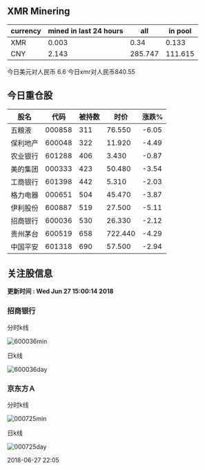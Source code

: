 ## XMR Minering

|currency|mined in last 24 hours|all|in pool|
|---|---|---|---|
|XMR|0.003|0.34|0.133|
|CNY|2.143|285.747|111.615|

今日美元对人民币 6.6	今日xmr对人民币840.55


## 今日重仓股 

|股名|代码|被持数|时价|涨跌%|
|---|---|---|---|---|
|五粮液|000858|311|76.550|-6.05|
|保利地产|600048|322|11.920|-4.49|
|农业银行|601288|406|3.430|-0.87|
|美的集团|000333|423|50.480|-3.54|
|工商银行|601398|442|5.310|-2.03|
|格力电器|000651|504|45.470|-3.87|
|伊利股份|600887|519|27.500|-5.11|
|招商银行|600036|530|26.330|-2.12|
|贵州茅台|600519|658|722.440|-4.29|
|中国平安|601318|690|57.500|-2.94|

## 关注股信息
**更新时间 : Wed Jun 27 15:00:14 2018**
### 招商银行 
分时k线

![600036min](http://image.sinajs.cn/newchart/min/n/sh600036.gif)

日k线

![600036day](http://image.sinajs.cn/newchart/daily/n/sh600036.gif)

### 京东方Ａ 
分时k线

![000725min](http://image.sinajs.cn/newchart/min/n/sz000725.gif)

日k线

![000725day](http://image.sinajs.cn/newchart/daily/n/sz000725.gif)

2018-06-27 22:05